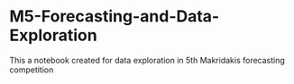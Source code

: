 # M5-Forecasting-and-Data-Exploration
This a notebook created for data exploration in 5th  Makridakis forecasting competition
